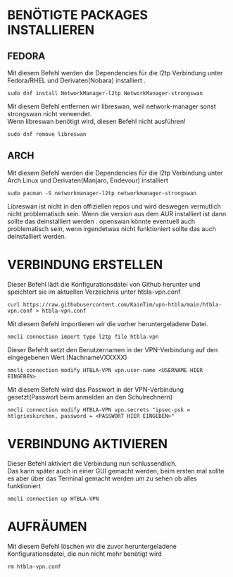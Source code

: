# BENÖTIGTE PACKAGES INSTALLIEREN


## FEDORA

Mit diesem Befehl werden die Dependencies für die l2tp Verbindung unter Fedora/RHEL und Derivaten(Nobara) installiert  .

```
sudo dnf install NetworkManager-l2tp NetworkManager-strongswan
```

Mit diesem Befehl entfernen wir libreswan, weil network-manager sonst strongswan nicht verwendet.  
Wenn libreswan benötigt wird, diesen Befehl nicht ausführen!  

```
sudo dnf remove libreswan
```


## ARCH

Mit diesem Befehl werden die Dependencies für die l2tp Verbindung unter Arch Linux und Derivaten(Manjaro, Endevour) installiert

```
sudo pacman -S networkmanager-l2tp networkmanager-strongswan
```

Libreswan ist nicht in den offiziellen repos und wird deswegen vermutlich nicht problematisch sein.
Wenn die version aus dem AUR installiert ist dann sollte das deinstalliert werden  .
openswan könnte eventuell auch problematisch sein, wenn irgendetwas nicht funktioniert sollte das auch deinstalliert werden.



# VERBINDUNG ERSTELLEN
Dieser Befehl lädt die Konfigurationsdatei von Github herunter und speichtert sie im aktuellen Verzeichnis unter htbla-vpn.conf

```
curl https://raw.githubusercontent.com/KainTim/vpn-htbla/main/htbla-vpn.conf > htbla-vpn.conf
```

Mit diesem Befehl importieren wir die vorher heruntergeladene Datei.

```
nmcli connection import type l2tp file htbla-vpn
```

Dieser Befehlt setzt den Benutzernamen in der VPN-Verbindung auf den eingegebenen Wert (NachnameVXXXXX)

```
nmcli connection modify HTBLA-VPN vpn.user-name <USERNAME HIER EINGEBEN>
```

Mit diesem Befehl wird das Passwort in der VPN-Verbindung gesetzt(Passwort beim anmelden an den Schulrechnern)

```
nmcli connection modify HTBLA-VPN vpn.secrets "ipsec-psk = htlgrieskirchen, password = <PASSWORT HIER EINGEBEN>"
```



# VERBINDUNG AKTIVIEREN
Dieser Befehl aktiviert die Verbindung nun schlussendlich.  
Das kann später auch in einer GUI gemacht werden, beim ersten mal sollte es aber über das Terminal gemacht werden um zu sehen ob alles funktioniert

```
nmcli connection up HTBLA-VPN
```



# AUFRÄUMEN

Mit diesem Befehl löschen wir die zuvor heruntergeladene Konfigurationsdatei, die nun nicht mehr benötigt wird

```
rm htbla-vpn.conf
```
